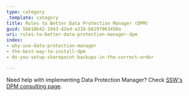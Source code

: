 ```yaml
---
type: category
_template: category
title: Rules to Better Data Protection Manager (DPM)
guid: 5bb18b42-1943-42ed-a318-b6197963450a
uri: rules-to-better-data-protection-manager-dpm
index:
- why-use-data-protection-manager
- the-best-way-to-install-dpm
- do-you-setup-sharepoint-backups-in-the-correct-order

---
```


Need help with implementing Data Protection Manager? Check [SSW's DPM consulting page](https://www.ssw.com.au/consulting/data-protection-manager).
